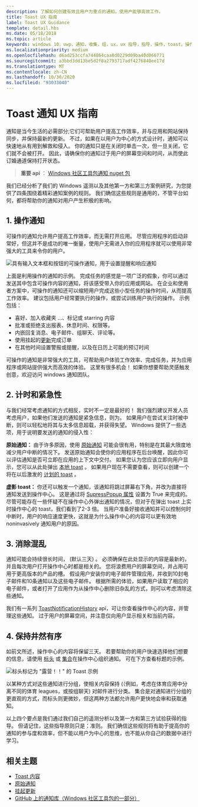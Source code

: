 ```yaml
---
description: 了解如何创建有效且用户为重点的通知，使用户能够高效工作。
title: Toast UX 指南
label: Toast UX Guidance
template: detail.hbs
ms.date: 05/18/2018
ms.topic: article
keywords: windows 10，uwp，通知，收集，组，ux，ux 指导，指导，操作，toast，操作中心，noninterruptive，有效通知，产生干扰通知，可操作，管理，组织
ms.localizationpriority: medium
ms.openlocfilehash: d6ad253ccfa744864caa8d0229d09ba40d066771
ms.sourcegitcommit: a3bbd3dd13be5d2f8a2793717adf4276840ee17d
ms.translationtype: MT
ms.contentlocale: zh-CN
ms.lasthandoff: 10/30/2020
ms.locfileid: "93033040"
---
```

# <a name="toast-notification-ux-guidance"></a>Toast 通知 UX 指南
通知是当今生活的必需部分;它们可帮助用户提高工作效率，并与应用和网站保持同步，并保持最新的更新。 不过，如果在以用户为中心的方式设计时，通知可以快速地从有用到解救和侵入。 你的通知只是在关闭时单击一次，但一旦关闭，它们就不会被打开。  因此，请确保你的通知过于用户的屏幕空间和时间，从而使此订婚通道保持打开状态。

> **重要 api** ： [Windows 社区工具包通知 nuget 包](https://www.nuget.org/packages/Microsoft.Toolkit.Uwp.Notifications/)

我们已经分析了我们的 Windows 遥测以及其他第一方和第三方案例研究，为您提供了四条围绕着精彩通知案例的规则。  我们确信这些规则是通用的，不管平台如何，都将帮助你的通知对用户产生积极的影响。

## <a name="1-actionable-notifications"></a>1. 操作通知
可操作的通知允许用户提高工作效率，而无需打开应用。  尽管应用程序的启动非常好，但这并不是成功的唯一衡量，使用户无需进入你的应用程序就可以使用非常强大的工具来令你的用户。

![具有输入文本框和按钮的可操作通知，用于设置提醒和响应通知](images/actionable-notification-example01.png)

上面是利用操作的通知的示例。 完成任务的感觉是一项广泛的假象，你可以通过发送其中包含可操作内容的通知，将该感受带入你的应用或网站。 在企业和使用者方案中，可操作的通知还可以缩短用户完成这些小型任务的操作时间，从而提高工作效率。 建议包括用户经常要执行的操作，或尝试训练用户执行的操作。  示例包括：
* 喜好、加入收藏夹 ...、标记或 starring 内容
* 批准或拒绝支出报表、休息时间、权限等。
* 内嵌回复消息、电子邮件、组聊天、评论等。
* 使用挂起的[更新](toast-pending-update.md)完成订单
* 在其他时间设置警报或提醒，以及在日历上可能的预订时间

可操作的通知是非常强大的工具，可帮助用户体验工作效率、完成任务，并为应用程序或网站提供强大而高效的体验。  这里有很多机会！ 如果你想要帮助灵感触发创意，欢迎访问 windows 通知团队。

## <a name="2-timing-and-urgency"></a>2. 计时和紧急性
与我们经常考虑通知的方式相反，实时不一定是最好的！ 我们强烈建议开发人员考虑用户，如果他们发送的通知是紧急信息，则为。 如果用户在尝试关注时被中断，则可以轻松地将其与太多信息超载，并获得失望。 Windows 提供了一些选项，用于说明要发送的通知的侵入性：

**原始通知：** 由于许多原因，使用 [原始通知](raw-notification-overview.md) 可能会很有用，特别是在其最大限度地减少用户中断的情况下。  发送原始通知会使你的应用程序在后台唤醒，因此你可以评估通知是否可立即在应用的上下文中交付。 如果您认为您应该立即向用户显示，您可以从此处弹出 [本地 toast](send-local-toast.md) 。  如果用户现在不需要查看，则可以创建一个将在以后激发的 [计划的 toast](/archive/blogs/tiles_and_toasts/quickstart-sending-an-alarm-in-windows-10) 。


**虚影 toast：** 你还可以触发一个通知，该通知将跳过屏幕右下角，并改为直接将通知发送到操作中心。 这是通过将 [SupressPopup 属性](/uwp/api/windows.ui.notifications.toastnotification.suppresspopup) 设置为 True 来完成的。 尽管可能存在一些怀疑不在操作中心外弹出通知的情况，但对于在弹出 toast 上实时操作中心的 toast，我们看到了2-3 倍。  当用户准备好接收通知并可以控制何时中断时，用户的响应速度更快，这就是为什么操作中心的内容可以更有效地 noninvasively 通知用户的原因。

## <a name="3-clear-out-the-clutter"></a>3. 消除混乱
通知可能会持续很长时间， (默认三天) 。  必须确保在此处显示的内容是最新的，并且每次用户打开操作中心时都是相关的。 您将浪费用户的屏幕空间，并占用可用于更高版本的产品的槽。  假设用户安装你的电子邮件管理应用，并收到10封电子邮件和10条通知以及这些电子邮件。  根据所需的体验，如果用户读取了相应的电子邮件，或者打开了应用作为从操作中心删除旧杂乱的方式，则可以考虑清除这些通知。

我们有一系列 [ToastNotificationHistory](/uwp/api/windows.ui.notifications.toastnotificationhistory) api，可让你查看操作中心的内容，并管理这些通知。 过于用户的屏幕空间，并注意仅向用户显示相关和当前内容。

## <a name="4-keeping-organized"></a>4. 保持井然有序
如前文所述，操作中心的内容将保留三天。  若要帮助你的用户快速选择他们想要的信息，请使用 [标头](./toast-headers.md) 或 [集合](/uwp/api/windows.ui.notifications.toastcollection)在操作中心组织通知。 可在下方查看标题的示例。

![标头标记为 "露营！！" 的 Toast 示例](images/toast-headers-action-center.png)

以某种方式对这些通知进行分组，使相关内容保持 (（例如，考虑在体育应用中分离不同的体育 leagues，或按组聊天) 对邮件进行分类。 集合是对通知进行分组的更直观的方式，而标头则更微妙，但这两种方法都允许用户更快地会审和获取通知。



以上四个要点是我们通过我们自己的遥测分析以及第一方和第三方试验获得的指导。 但请记住，这些指导原则只是：准则。  我们确信这些规则将有助于提高你的通知的参与度和效率，但不能以用户为中心的思维，也不能从你自己的数据中进行学习。  

## <a name="related-topics"></a>相关主题

* [Toast 内容](adaptive-interactive-toasts.md)
* [原始通知](raw-notification-overview.md)
* [挂起更新](toast-pending-update.md)
* [GitHub 上的通知库（Windows 社区工具包的一部分）](https://github.com/windows-toolkit/WindowsCommunityToolkit/tree/master/Microsoft.Toolkit.Uwp.Notifications)
